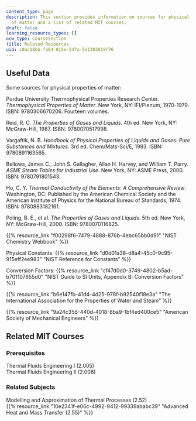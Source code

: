 ```yaml
---
content_type: page
description: This section provides information on sources for physical properties
  of matter and a list of related MIT courses.
draft: false
learning_resource_types: []
ocw_type: CourseSection
title: Related Resources
uid: c0ac18bb-fa04-015e-547a-5d1303819f76
---
```

## Useful Data

Some sources for physical properties of matter:

Purdue University Thermophysical Properties Research Center. *Thermophysical Properties of Matter*. New York, NY: IFI/Plenum, 1970-1979. ISBN: 9780306670206. Fourteen volumes.

Reid, R. C. *The Properties of Gases and Liquids*. 4th ed. New York, NY: McGraw-Hill, 1987. ISBN: 9780070517998.

Vargaftik, N. B. *Handbook of Physical Properties of Liquids and Gases: Pure Substances and Mixtures*. 3rd ed. Chem/Mats-Sci/E, 1983. ISBN: 9780891163565.

Bellows, James C., John S. Gallagher, Allan H. Harvey, and William T. Parry. *ASME Steam Tables for Industrial Use*. New York, NY: ASME Press, 2000. ISBN: 9780791801543.

Ho, C. Y. *Thermal Conductivity of the Elements: A Comprehensive Review*. Washington, DC: Published by the American Chemical Society and the American Institute of Physics for the National Bureau of Standards, 1974. ISBN: 9780883182161.

Poling, B. E., et al. *The Properties of Gases and Liquids*. 5th ed. New York, NY: McGraw-Hill, 2000. ISBN: 9780070116825.

{{% resource_link "f00298f6-7479-4888-876b-4ebc65bb0d91" "NIST Chemistry Webbook" %}}

Physical Constants: {{% resource_link "d0d01a38-d8a4-45c0-9c95-915eff2ee983" "NIST Reference for Constants" %}}

Conversion Factors: {{% resource_link "cf47d0d0-3749-4802-b5ad-b701107655d0" "NIST Guide to SI Units, Appendix B: Conversion Factors" %}}

{{% resource_link "b6e147fb-41d4-4d25-978f-b92540f18e3a" "The International Association for the Properties of Water and Steam" %}}

{{% resource_link "9a24c356-440d-4018-8ba9-1bf4ed400ce5" "American Society of Mechanical Engineers" %}}

## Related MIT Courses

### Prerequisites

Thermal Fluids Engineering I (2.005)   
Thermal Fluids Engineering II (2.006)

### Related Subjects

Modelling and Approximation of Thermal Processes (2.52)   
{{% resource_link "10e2341f-e06c-4992-9412-99339ababc39" "Advanced Heat and Mass Transfer (2.55)" %}}